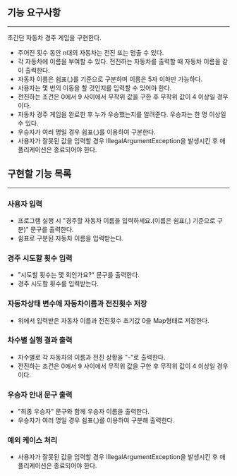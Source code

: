 ## 기능 요구사항

---

초간단 자동차 경주 게임을 구현한다.

- 주어진 횟수 동안 n대의 자동차는 전진 또는 멈출 수 있다.
- 각 자동차에 이름을 부여할 수 있다. 전진하는 자동차를 출력할 때 자동차 이름을 같이 출력한다.
- 자동차 이름은 쉼표(,)를 기준으로 구분하며 이름은 5자 이하만 가능하다.
- 사용자는 몇 번의 이동을 할 것인지를 입력할 수 있어야 한다.
- 전진하는 조건은 0에서 9 사이에서 무작위 값을 구한 후 무작위 값이 4 이상일 경우이다.
- 자동차 경주 게임을 완료한 후 누가 우승했는지를 알려준다. 우승자는 한 명 이상일 수 있다.
- 우승자가 여러 명일 경우 쉼표(,)를 이용하여 구분한다.
- 사용자가 잘못된 값을 입력할 경우 IllegalArgumentException을 발생시킨 후 애플리케이션은 종료되어야 한다.


## 구현할 기능 목록

---

### 사용자 입력

- 프로그램 실행 시 "경주할 자동차 이름을 입력하세요.(이름은 쉼표(,) 기준으로 구분)" 문구를 출력한다.
- 쉼표로 구분된 자동차 이름을 입력받는다.

### 경주 시도할 횟수 입력

- "시도할 횟수는 몇 회인가요?" 문구를 출력한다.
- 경주 시도할 횟수를 입력받는다.

### 자동차상태 변수에 자동차이름과 전진횟수 저장

- 위에서 입력받은 자동차 이름과 전진횟수 초기값 0을 Map형태로 저장한다.

### 차수별 실행 결과 출력

- 차수별로 각 자동차의 이름과 전진 상황을 "-"로 출력한다.
- 전진하는 조건은 0에서 9 사이에서 무작위 값을 구한 후 무작위 값이 4 이상일 경우이다.

### 우승자 안내 문구 출력

- "최종 우승자" 문구와 함께 우승자 이름을 출력한다.
- 우승자가 여러 명일 경우 쉼표(,)를 이용하여 구분해 출력한다.

### 예외 케이스 처리
- 사용자가 잘못된 값을 입력할 경우 IllegalArgumentException을 발생시킨 후 애플리케이션은 종료되어야 한다.